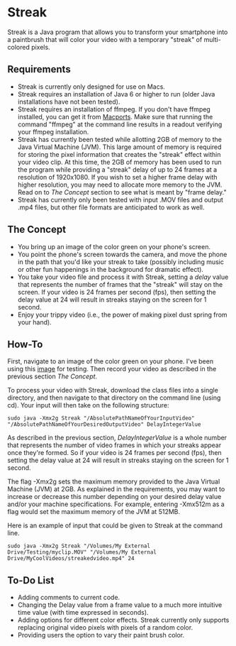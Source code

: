 Streak
======

Streak is a Java program that allows you to transform your smartphone into a paintbrush that will color your video with a temporary "streak" of multi-colored pixels.  

Requirements
------------

* Streak is currently only designed for use on Macs. 
* Streak requires an installation of Java 6 or higher to run (older Java installations have not been tested).    
* Streak requires an installation of ffmpeg.  If you don't have ffmpeg installed, you can get it from [Macports](http://www.macports.org/).  Make sure that running the command "ffmpeg" at the command line results in a readout verifying your ffmpeg installation.
* Streak has currently been tested while allotting 2GB of memory to the Java Virtual Machine (JVM).  This large amount of memory is required for storing the pixel information that creates the "streak" effect within your video clip.  At this time, the 2GB of memory has been used to run the program while providing a "streak" delay of up to 24 frames at a resolution of 1920x1080.  If you wish to set a higher frame delay with higher resolution, you may need to allocate more memory to the JVM. Read on to *The Concept* section to see what is meant by "frame delay."
* Streak has currently only been tested with input .MOV files and output .mp4 files, but other file formats are anticipated to work as well.  


The Concept
-----------
* You bring up an image of the color green on your phone's screen.
* You point the phone's screen towards the camera, and move the phone in the path that you'd like your streak to take (possibly including music or other fun happenings in the background for dramatic effect).  
* You take your video file and process it with Streak, setting a *delay* value that represents the number of frames that the "streak" will stay on the screen.  If your video is 24 frames per second (fps), then setting the delay value at 24 will result in streaks staying on the screen for 1 second.  
* Enjoy your trippy video (i.e., the power of making pixel dust spring from your hand).  


How-To
------

First, navigate to an image of the color green on your phone.  I've been using this [image](http://2.bp.blogspot.com/-2sqlpdOHQzU/TzvySTSe-QI/AAAAAAAABXk/UhcaaKL_n9c/s1600/iphone-wallpaper-flashy-green.jpg) for testing.  Then record your video as described in the previous section *The Concept*. 

To process your video with Streak, download the class files into a single directory, and then navigate to that directory on the command line (using cd). Your input will then take on the following structure:

	sudo java -Xmx2g Streak "/AbsolutePathNameOfYourInputVideo" "/AbsolutePathNameOfYourDesiredOutputVideo" DelayIntegerValue

As described in the previous section, *DelayIntegerValue* is a whole number that represents the number of video frames in which your streaks appear once they're formed. So if your video is 24 frames per second (fps), then setting the delay value at 24 will result in streaks staying on the screen for 1 second. 

The flag -Xmx2g sets the maximum memory provided to the Java Virtual Machine (JVM) at 2GB.  As explained in the requirements, you may want to increase or decrease this number depending on your desired delay value and/or your machine specifications. For example, entering -Xmx512m as a flag would set the maximum memory of the JVM at 512MB.  

Here is an example of input that could be given to Streak at the command line.  

	sudo java -Xmx2g Streak "/Volumes/My External Drive/Testing/myclip.MOV" "/Volumes/My External Drive/MyCoolVideos/streakedvideo.mp4" 24


To-Do List
----------
* Adding comments to current code.
* Changing the Delay value from a frame value to a much more intuitive time value (with time expressed in seconds).
* Adding options for different color effects. Streak currently only supports replacing original video pixels with pixels of a random color.  
* Providing users the option to vary their paint brush color.
